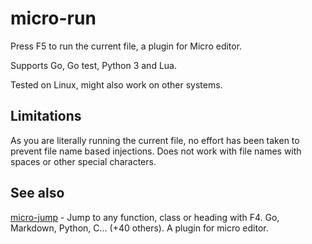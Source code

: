 # micro-run

Press F5 to run the current file, a plugin for Micro editor.

Supports Go, Go test, Python 3 and Lua. 

Tested on Linux, might also work on other systems. 

## Limitations

As you are literally running the current file, no effort has been taken to prevent file name based injections. Does not work with file names with spaces or other special characters. 

## See also

[micro-jump](https://github.com/terokarvinen/micro-jump) - Jump to any function, class or heading with F4. Go, Markdown, Python, C... (+40 others). A plugin for micro editor. 
